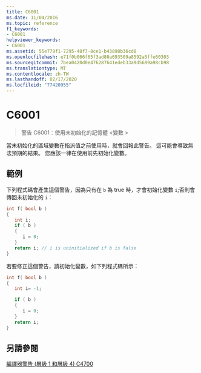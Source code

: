 ```yaml
---
title: C6001
ms.date: 11/04/2016
ms.topic: reference
f1_keywords:
- C6001
helpviewer_keywords:
- C6001
ms.assetid: 55e779f1-7295-48f7-8ce1-b43898b36cd8
ms.openlocfilehash: e71f0b066f65f3ad80a693509a8592a5ffe60303
ms.sourcegitcommit: 7bea0420d0e476287641edeb33a9d5689a98cb98
ms.translationtype: MT
ms.contentlocale: zh-TW
ms.lasthandoff: 02/17/2020
ms.locfileid: "77420955"
---
```

# <a name="c6001"></a>C6001

> 警告 C6001：使用未初始化的記憶體 \<變數 >

當未初始化的區域變數在指派值之前使用時，就會回報此警告。 這可能會導致無法預期的結果。 您應該一律在使用前先初始化變數。

## <a name="example"></a>範例

下列程式碼會產生這個警告，因為只有在 `b` 為 true 時，才會初始化變數 `i`;否則會傳回未初始化的 `i`：

```cpp
int f( bool b )
{
   int i;
   if ( b )
   {
      i = 0;
   }
   return i; // i is uninitialized if b is false
}
```

若要修正這個警告，請初始化變數，如下列程式碼所示：

```cpp
int f( bool b )
{
   int i= -1;

   if ( b )
   {
      i = 0;
   }
   return i;
}
```

## <a name="see-also"></a>另請參閱

[編譯器警告 (層級 1 和層級 4) C4700](/cpp/error-messages/compiler-warnings/compiler-warning-level-1-and-level-4-c4700)
